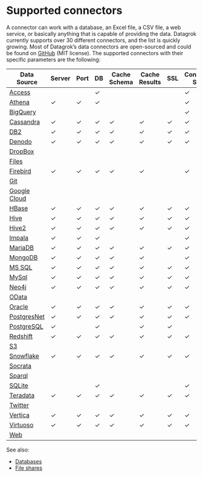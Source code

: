 # Supported connectors

A connector can work with a database, an Excel file, a CSV file, a web service,
or basically anything that is capable of providing the data. Datagrok currently
supports over 30 different connectors, and the list is quickly growing. Most of
Datagrok’s data connectors are open-sourced and could be found on
[GitHub](https://github.com/datagrok-ai/public/tree/master/connectors) (MIT
license). The supported connectors with their specific parameters are the
following:

| Data Source                                            | Server  | Port    | DB      | Cache Schema | Cache Results | SSL     | Connection String | Login   | Password | Other Parameters                                                             |
|--------------------------------------------------------|---------|---------|---------|--------------|---------------|---------|-------------------|---------|----------|------------------------------------------------------------------------------|
| [Access]( access.md)            |         |         | &check; |              |               |         | &check;           | &check; | &check;  |                                                                              |
| [Athena]( athena.md)            | &check; | &check; | &check; |              |               |         | &check;           |         |          | [See the list]( athena.md)                            |
| [BigQuery]( bigquery.md)        |         |         |         |              |               |         | &check;           | &check; | &check;  | [See the list]( bigquery.md#connection-parameters)    |
| [Cassandra]( cassandra.md)      | &check; | &check; | &check; | &check;      | &check;       | &check; | &check;           | &check; | &check;  |                                                                              |
| [DB2]( db2.md)                  | &check; | &check; | &check; | &check;      | &check;       | &check; | &check;           | &check; | &check;  |                                                                              |
| [Denodo]( denodo.md)            | &check; | &check; | &check; | &check;      | &check;       | &check; | &check;           | &check; | &check;  |                                                                              |
| [DropBox]( dropbox.md)          |         |         |         |              |               |         |                   |         | &check;  | [See the list]( dropbox.md#connection-parameters)     |
| [Files](files.md)              |         |         |         |              |               |         |                   | &check; | &check;  | [See the list]( files.md#connection-parameters)       |
| [Firebird]( firebird.md)        | &check; | &check; | &check; | &check;      | &check;       |         | &check;           | &check; | &check;  |                                                                              |
| [Git]( git.md)                  |         |         |         |              |               |         |                   |         |          | [See the list]( git.md#connection-parameters)         |
| [Google Cloud]( googlecloud.md) |         |         |         |              |               |         |                   |         |          | [See the list]( googlecloud.md#connection-parameters) |
| [HBase]( hbase.md)              | &check; | &check; | &check; | &check;      | &check;       | &check; | &check;           | &check; | &check;  |                                                                              |
| [Hive]( hive.md)                | &check; | &check; | &check; | &check;      | &check;       | &check; | &check;           | &check; | &check;  |                                                                              |
| [Hive2]( hive2.md)              | &check; | &check; | &check; | &check;      | &check;       | &check; | &check;           | &check; | &check;  |                                                                              |
| [Impala]( impala.md)            | &check; | &check; | &check; |              |               |         | &check;           | &check; | &check;  | [See the list]( impala.md#connection-parameters)      |
| [MariaDB]( mariadb.md)          | &check; | &check; | &check; | &check;      | &check;       | &check; | &check;           | &check; | &check;  |                                                                              |
| [MongoDB]( mongodb.md)          | &check; | &check; | &check; | &check;      | &check;       |         | &check;           | &check; | &check;  |                                                                              |
| [MS SQL]( mssql.md)             | &check; | &check; | &check; | &check;      | &check;       | &check; | &check;           | &check; | &check;  |                                                                              |
| [MySql]( mysql.md)              | &check; | &check; | &check; | &check;      | &check;       | &check; | &check;           | &check; | &check;  |                                                                              |
| [Neo4j]( neo4j.md)              | &check; | &check; | &check; | &check;      | &check;       | &check; | &check;           | &check; | &check;  |                                                                              |
| [OData]( odata.md)              |         |         |         |              |               |         |                   |         |          | [See the list]( odata.md#connection-parameters)       |
| [Oracle]( oracle.md)            | &check; | &check; | &check; | &check;      | &check;       | &check; | &check;           | &check; | &check;  |                                                                              |
| [PostgresNet]( postgres.md)     | &check; | &check; | &check; | &check;      | &check;       | &check; | &check;           | &check; | &check;  |                                                                              |
| [PostgreSQL]( postgres.md)      | &check; |         | &check; |              | &check;       | &check; |                   | &check; | &check;  |                                                                              |
| [Redshift]( redshift.md)        | &check; | &check; | &check; | &check;      | &check;       | &check; | &check;           | &check; | &check;  |                                                                              |
| [S3]( s3.md)                    |         |         |         |              |               |         |                   |         |          | [See the list]( s3.md#connection-parameters)          |
| [Snowflake]( snowflake.md)      | &check; | &check; | &check; | &check;      | &check;       | &check; | &check;           | &check; | &check;  |                                                                              |
| [Socrata]( socrata.md)          |         |         |         |              |               |         |                   |         |          | [See the list]( socrata.md#connection-parameters)     |
| [Sparql]( sparql.md)            |         |         |         |              |               |         |                   |         |          | [See the list]( sparql.md#connection-parameters)      |
| [SQLite]( sqlite.md)            |         |         | &check; |              |               |         | &check;           | &check; | &check;  |                                                                              |
| [Teradata]( teradata.md)        | &check; | &check; | &check; | &check;      | &check;       | &check; | &check;           | &check; | &check;  |                                                                              |
| [Twitter]( twitter.md)          |         |         |         |              |               |         |                   |         |          | [See the list]( twitter.md#connection-parameters)     |
| [Vertica]( vertica.md)          | &check; | &check; | &check; | &check;      | &check;       | &check; | &check;           | &check; | &check;  |                                                                              |
| [Virtuoso]( virtuoso.md)        | &check; | &check; | &check; | &check;      | &check;       | &check; | &check;           | &check; | &check;  |                                                                              |
| [Web]( web.md)                  |         |         |         |              |               |         |                   |         |          | [See the list]( web.md#connection-parameters)         |

See also:

* [Databases](../databases.md)
* [File shares](../file-shares.md)
